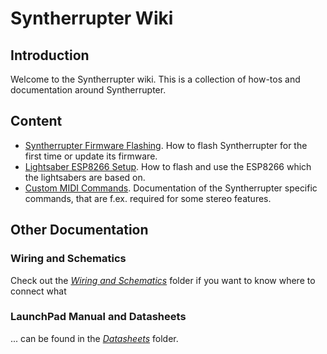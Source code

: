 # Syntherrupter Wiki

## Introduction
Welcome to the Syntherrupter wiki. This is a collection of how-tos and documentation around Syntherrupter. 

## Content
* [Syntherrupter Firmware Flashing](Syntherrupter%20Firmware%20Flashing.md). How to flash Syntherrupter for the first time or update its firmware.
* [Lightsaber ESP8266 Setup](Lightsaber%20Setup%20md). How to flash and use the ESP8266 which the lightsabers are based on.
* [Custom MIDI Commands](Custom%20MIDI%20Commands.md). Documentation of the Syntherrupter specific commands, that are f.ex. required for some stereo features.

## Other Documentation

### Wiring and Schematics
Check out the *[Wiring and Schematics](/Documentation/Wiring%20and%20Schematics)* folder if you want to know where to connect what

### LaunchPad Manual and Datasheets
... can be found in the *[Datasheets](/Documentation/Datasheets)* folder.
